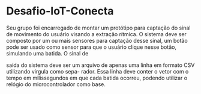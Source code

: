 # Desafio-IoT-Conecta

Seu grupo foi encarregado de montar um protótipo para captação do sinal de movimento do usuário visando
a extração rítmica. O sistema deve ser composto por um ou mais sensores para captação desse sinal, um
botão pode ser usado como sensor para que o usuário clique nesse botão, simulando uma batida. O sinal de

saída do sistema deve ser um arquivo de apenas uma linha em formato CSV utilizando virgula como sepa-
rador. Essa linha deve conter o vetor com o tempo em milissegundos em que cada batida ocorreu, podendo 
utilizar o relógio do microcontrolador como base.
